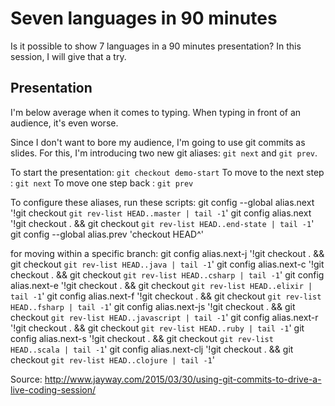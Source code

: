 # Seven languages in 90 minutes

Is it possible to show 7 languages in a 90 minutes presentation? In this session, I will give that a try.

## Presentation
I'm below average when it comes to typing. When typing in front of an audience, it's even worse.

Since I don't want to bore my audience, I'm going to use git commits as slides. For this, I'm introducing two new git aliases:
`git next` and `git prev`.

To start the presentation: `git checkout demo-start`
To move to the next step : `git next`
To move one step back    : `git prev`

To configure these aliases, run these scripts:
git config --global alias.next '!git checkout `git rev-list HEAD..master | tail -1`'
git config alias.next  '!git checkout . && git checkout `git rev-list HEAD..end-state | tail -1`'
git config --global alias.prev 'checkout HEAD^'

for moving within a specific branch:
git config alias.next-j  '!git checkout . && git checkout `git rev-list HEAD..java | tail -1`'
git config alias.next-c  '!git checkout . && git checkout `git rev-list HEAD..csharp | tail -1`'
git config alias.next-e  '!git checkout . && git checkout `git rev-list HEAD..elixir | tail -1`'
git config alias.next-f  '!git checkout . && git checkout `git rev-list HEAD..fsharp | tail -1`'
git config alias.next-js '!git checkout . && git checkout `git rev-list HEAD..javascript | tail -1`'
git config alias.next-r  '!git checkout . && git checkout `git rev-list HEAD..ruby | tail -1`'
git config alias.next-s  '!git checkout . && git checkout `git rev-list HEAD..scala | tail -1`'
git config alias.next-clj  '!git checkout . && git checkout `git rev-list HEAD..clojure | tail -1`'



Source: http://www.jayway.com/2015/03/30/using-git-commits-to-drive-a-live-coding-session/
